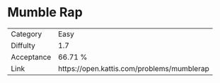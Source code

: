 # Mumble Rap

<table>
    <tr>
        <td>Category</td>
        <td>Easy</td>
    </tr>
    <tr>
        <td>Diffulty</td>
        <td>1.7</td>
    </tr>
    <tr>
        <td>Acceptance</td>
        <td>66.71 %</td>
    </tr>
    <tr>
        <td>Link</td>
        <td>https://open.kattis.com/problems/mumblerap</td>
    </tr>
</table>